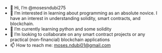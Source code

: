 - 👋 Hi, I’m @mosesndubi275
- 👀 I’m interested in learning about programming as an absolute novice. I have an interest in understanding solidity, smart contracts, and blockchain.
- 🌱 I’m currently learning python and some solidity
- 💞️ I’m looking to collaborate on any smart contract projects or any practical (non-financial) blockchain applications
- 📫 How to reach me: moses.ndubi01@gmail.com

<!---
mosesndubi275/mosesndubi275 is a ✨ special ✨ repository because its `README.md` (this file) appears on your GitHub profile.
You can click the Preview link to take a look at your changes.
--->
